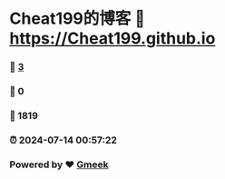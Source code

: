 # Cheat199的博客 :link: https://Cheat199.github.io 
### :page_facing_up: [3](https://Cheat199.github.io/tag.html) 
### :speech_balloon: 0 
### :hibiscus: 1819 
### :alarm_clock: 2024-07-14 00:57:22 
### Powered by :heart: [Gmeek](https://github.com/Meekdai/Gmeek)
